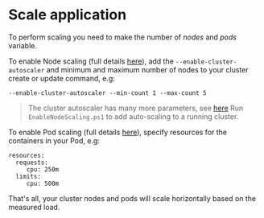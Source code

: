 # Scale application
To perform scaling you need to make the number of *nodes* and *pods* variable.

To enable Node scaling (full details [here](https://docs.microsoft.com/en-us/azure/aks/cluster-autoscaler)), add the `--enable-cluster-autoscaler` and minimum and maximum number of nodes to your cluster create or update command, e.g:
```
--enable-cluster-autoscaler --min-count 1 --max-count 5
```
> The cluster autoscaler has many more parameters, see [here](https://github.com/kubernetes/autoscaler/blob/master/cluster-autoscaler/FAQ.md#what-are-the-parameters-to-ca)
Run `EnableNodeScaling.ps1` to add auto-scaling to a running cluster.

To enable Pod scaling (full details [here](https://docs.microsoft.com/en-us/azure/aks/tutorial-kubernetes-scale)), specify resources for the containers in your Pod, e.g:
```
resources:
  requests:
     cpu: 250m
  limits:
     cpu: 500m
```

That's all, your cluster nodes and pods will scale horizontally based on the measured load.